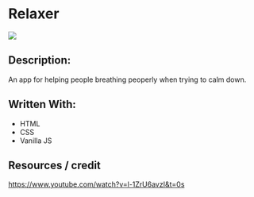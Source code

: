 # Relaxer

![](relxer.gif)

## Description:

An app for helping people breathing peoperly when trying to calm down.

## Written With:

* HTML
* CSS
* Vanilla JS

## Resources / credit

https://www.youtube.com/watch?v=l-1ZrU6avzI&t=0s